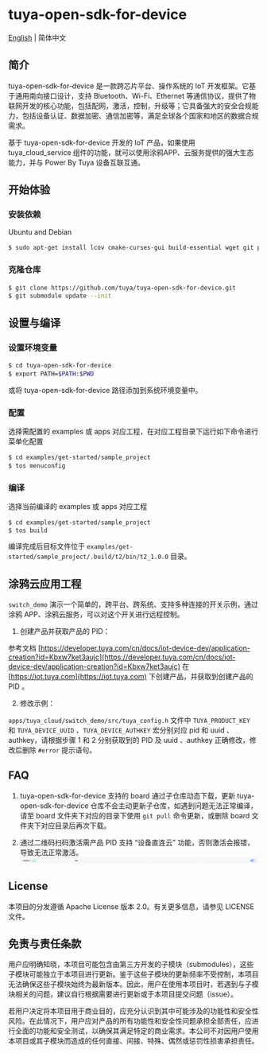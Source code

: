 # tuya-open-sdk-for-device
[English](https://github.com/tuya/tuya-open-sdk-for-device/blob/master/README.md) | 简体中文

## 简介
tuya-open-sdk-for-device 是一款跨芯片平台、操作系统的 IoT 开发框架。它基于通用南向接口设计，支持 Bluetooth、Wi-Fi、Ethernet 等通信协议，提供了物联网开发的核心功能，包括配网，激活，控制，升级等；它具备强大的安全合规能力，包括设备认证、数据加密、通信加密等，满足全球各个国家和地区的数据合规需求。

基于 tuya-open-sdk-for-device 开发的 IoT 产品，如果使用 tuya_cloud_service 组件的功能，就可以使用涂鸦APP、云服务提供的强大生态能力，并与 Power By Tuya 设备互联互通。


## 开始体验

### 安装依赖
Ubuntu and Debian

```sh
$ sudo apt-get install lcov cmake-curses-gui build-essential wget git python3 libc6-i386 libsystemd-dev
```

### 克隆仓库

```sh
$ git clone https://github.com/tuya/tuya-open-sdk-for-device.git
$ git submodule update --init
```

## 设置与编译

### 设置环境变量
```sh
$ cd tuya-open-sdk-for-device
$ export PATH=$PATH:$PWD
```
或将 tuya-open-sdk-for-device 路径添加到系统环境变量中。


### 配置 
选择需配置的 examples 或 apps 对应工程，在对应工程目录下运行如下命令进行菜单化配置
```sh
$ cd examples/get-started/sample_project
$ tos menuconfig
```

### 编译
选择当前编译的 examples 或 apps 对应工程
```shell
$ cd examples/get-started/sample_project
$ tos build
```
编译完成后目标文件位于 `examples/get-started/sample_project/.build/t2/bin/t2_1.0.0` 目录。

## 涂鸦云应用工程
`switch_demo` 演示一个简单的，跨平台、跨系统、支持多种连接的开关示例，通过涂鸦 APP、涂鸦云服务，可以对这个开关进行远程控制。

1. 创建产品并获取产品的 PID：

参考文档 [https://developer.tuya.com/cn/docs/iot-device-dev/application-creation?id=Kbxw7ket3aujc](https://developer.tuya.com/cn/docs/iot-device-dev/application-creation?id=Kbxw7ket3aujc) 在 [https://iot.tuya.com](https://iot.tuya.com) 下创建产品，并获取到创建产品的 PID 。

2. 修改示例：

`apps/tuya_cloud/switch_demo/src/tuya_config.h` 文件中 `TUYA_PRODUCT_KEY` 和 `TUYA_DEVICE_UUID` 、`TUYA_DEVICE_AUTHKEY` 宏分别对应 pid 和 uuid 、authkey，请根据步骤 1 和 2 分别获取到的 PID 及 uuid 、authkey 正确修改，修改后删除 `#error` 提示语句。 


## FAQ
1. tuya-open-sdk-for-device 支持的 board 通过子仓库动态下载，更新 tuya-open-sdk-for-device 仓库不会主动更新子仓库，如遇到问题无法正常编译，请至 board 文件夹下对应的目录下使用 `git pull` 命令更新，或删除 board 文件夹下对应目录后再次下载。

2. 通过二维码扫码激活需产品 PID 支持 “设备直连云” 功能，否则激活会报错，导致无法正常激活。
![qrencode](docs/images/zh/qrencode.png)

## License

本项目的分发遵循 Apache License 版本 2.0。有关更多信息，请参见 LICENSE 文件。


## 免责与责任条款

用户应明确知晓，本项目可能包含由第三方开发的子模块（submodules），这些子模块可能独立于本项目进行更新。鉴于这些子模块的更新频率不受控制，本项目无法确保这些子模块始终为最新版本。因此，用户在使用本项目时，若遇到与子模块相关的问题，建议自行根据需要进行更新或于本项目提交问题（issue）。

若用户决定将本项目用于商业目的，应充分认识到其中可能涉及的功能性和安全性风险。在此情况下，用户应对产品的所有功能性和安全性问题承担全部责任，应进行全面的功能和安全测试，以确保其满足特定的商业需求。本公司不对因用户使用本项目或其子模块而造成的任何直接、间接、特殊、偶然或惩罚性损害承担责任。
